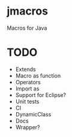 # jmacros
Macros for Java


# TODO
* Extends
* Macro as function
* Operators
* Import as
* Support for Eclipse?
* Unit tests
* CI
* DynamicClass
* Docs
* Wrapper?
